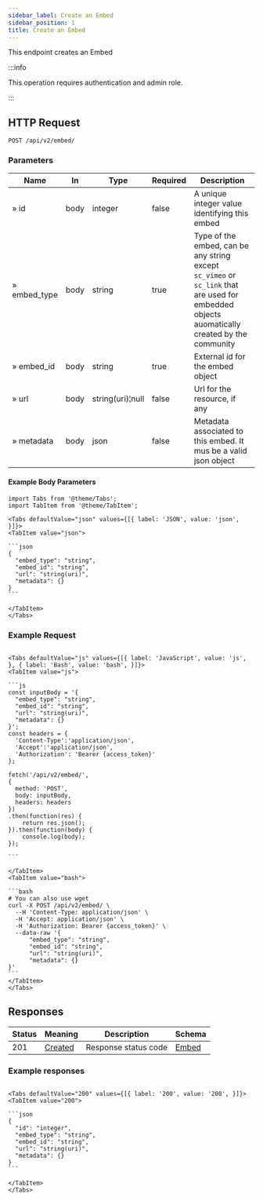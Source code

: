 ```yaml
---
sidebar_label: Create an Embed
sidebar_position: 1
title: Create an Embed
---
```


This endpoint creates an Embed

:::info

This operation requires authentication and admin role.

:::

## HTTP Request

`POST /api/v2/embed/`

### Parameters

|Name|In|Type|Required| Description                                                                                                                                  |
|---|---|---|---|----------------------------------------------------------------------------------------------------------------------------------------------|
|» id|body|integer|false| A unique integer value identifying this embed                                                                                                |
|» embed_type|body|string|true| Type of the embed, can be any string except `sc_vimeo` or `sc_link` that are used for embedded objects auomatically created by the community |
|» embed_id|body|string|true| External id for the embed object                                                                                                             |
|» url|body|string(uri)¦null|false| Url for the resource, if any                                                                                                                 |
|» metadata|body|json|false| Metadata associated to this embed. It mus be a valid json object                                                                             |

#### Example Body Parameters

````mdx-code-block
import Tabs from '@theme/Tabs';
import TabItem from '@theme/TabItem';

<Tabs defaultValue="json" values={[{ label: 'JSON', value: 'json', }]}>
<TabItem value="json">

```json
{
  "embed_type": "string",
  "embed_id": "string",
  "url": "string(uri)",
  "metadata": {}
}
```

</TabItem>
</Tabs>
````

### Example Request

````mdx-code-block

<Tabs defaultValue="js" values={[{ label: 'JavaScript', value: 'js', }, { label: 'Bash', value: 'bash', }]}>
<TabItem value="js">

```js
const inputBody = '{
  "embed_type": "string",
  "embed_id": "string",
  "url": "string(uri)",
  "metadata": {}
}';
const headers = {
  'Content-Type':'application/json',
  'Accept':'application/json',
  'Authorization': 'Bearer {access_token}'
};

fetch('/api/v2/embed/',
{
  method: 'POST',
  body: inputBody,
  headers: headers
})
.then(function(res) {
    return res.json();
}).then(function(body) {
    console.log(body);
});

```

</TabItem>
<TabItem value="bash">

```bash
# You can also use wget
curl -X POST /api/v2/embed/ \
  --H 'Content-Type: application/json' \
  -H 'Accept: application/json' \
  -H 'Authorization: Bearer {access_token}' \
  --data-raw '{
      "embed_type": "string",
      "embed_id": "string",
      "url": "string(uri)",
      "metadata": {}
}'
```
</TabItem>
</Tabs>
````

## Responses

|Status|Meaning|Description|Schema|
|---|---|---|---|
|201|[Created](https://tools.ietf.org/html/rfc7231#section-6.3.2)|Response status code|[Embed](/docs/apireference/v2/schemas/embed)|

### Example responses


````mdx-code-block

<Tabs defaultValue="200" values={[{ label: '200', value: '200', }]}>
<TabItem value="200">

```json
{
  "id": "integer",
  "embed_type": "string",
  "embed_id": "string",
  "url": "string(uri)",
  "metadata": {}
}
```

</TabItem>
</Tabs>
````




